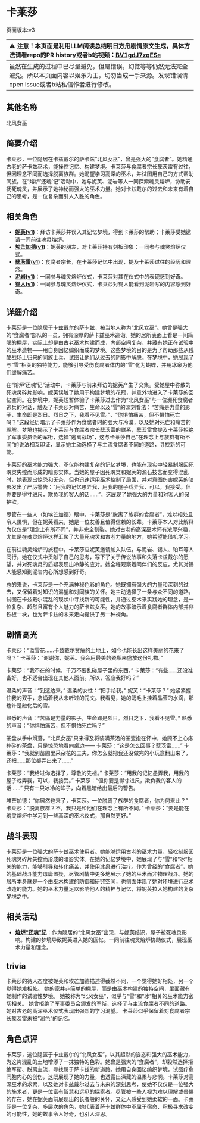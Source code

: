 # 卡莱莎
页面版本:v3
 

| :warning: 注意！本页面是利用LLM阅读总结明日方舟剧情原文生成，具体方法请看repo的PR history或者b站视频：[BV1gdJ7zqESe](https://www.bilibili.com/video/BV1gdJ7zqESe/)         |
|:----------------------------|
| 虽然在生成的过程中已尽量避免，但是错误，幻觉等等仍然无法完全避免。所以本页面内容以娱乐为主，切勿当成一手来源。发现错误请open issue或者b站私信作者进行修改。|



## 其他名称
北风女巫
## 简要介绍
卡莱莎，一位隐居在卡兹戴尔的萨卡兹“北风女巫”，曾是强大的“食腐者”。她精通古老的萨卡兹巫术，能操控记忆、构建梦境。卡莱莎与食腐者宗长孽茨雷有过往，但因理念不同而选择脱离族群。她渴望学习高深的巫术，并试图用自己的方式帮助同族。在“熔炉‘还魂’记”活动中，她与妮芙、泥岩等人一同探索魂灵熔炉，协助安抚死魂灵，并展示了她神秘而强大的巫术力量。她对卡兹戴尔的过去和未来有着自己的思考，是一位复杂而引人入胜的角色。
## 相关角色
-   **[妮芙](char_4146_nymph.md)([v1](../chars/char_4146_nymph.md))**：拜访卡莱莎并误入其记忆梦境，得到卡莱莎的帮助；卡莱莎受她邀请一同前往魂灵熔炉。
-   **[埃芒加德](extended_char_ai_mang_jia_de.md)([v1](../chars/extended_char_ai_mang_jia_de.md))**：妮芙的朋友，对卡莱莎持有刻板印象；一同参与魂灵熔炉仪式。
-   **[孽茨雷](extended_char_nie_ci_lei.md)([v1](../chars/extended_char_nie_ci_lei.md))**：食腐者宗长，在卡莱莎记忆中出现，提及卡莱莎过往的经历和理念。
-   **[泥岩](char_311_mudrok.md)([v1](../chars/char_311_mudrok.md))**：一同参与魂灵熔炉仪式，卡莱莎对其在仪式中的表现感到好奇。
-   **[锡人](char_4151_tinman.md)([v1](../chars/char_4151_tinman.md))**：一同参与魂灵熔炉仪式，卡莱莎对锡人能看到泥岩写的内容感到好奇。
## 详细介绍
卡莱莎是一位隐居于卡兹戴尔的萨卡兹，被当地人称为“北风女巫”。她曾是强大的“食腐者”部队的一员，拥有深厚的萨卡兹巫术造诣。她的居所表面上看是一间简陋的棚屋，实际上却是由古老巫术构建而成，内部空间复杂，并藏有她正在试验中的巫术造物——用自身回忆编织而成的梦境。这些梦境的目的是为了帮助那些从残酷战场上归来的同族士兵，试图让他们从过去的阴影中解脱。在梦境中，她展现了与“雪”相关的独特能力，能够引导受伤食腐者体内的“雪”化为蝴蝶，并用冰泉为他们缓解痛苦。

在“熔炉‘还魂’记”活动中，卡莱莎与前来拜访的妮芙产生了交集。受她屋中弥散的死魂灵碎片影响，妮芙误触了她用于构建梦境的花冠，并意外地进入了卡莱莎的回忆空间。在梦境中，妮芙短暂体验了卡莱莎过去作为“北风女巫”与一位濒死食腐者逃兵的对话，触及了卡莱莎对痛苦、生命以及“雪”的深刻看法：“苦痛是力量的影子，生命即是烈日。烈日之下，我看不见雪。”、“你惧怕痛苦，但不惧怕死亡吗？”这段经历暗示了卡莱莎作为食腐者时的强大与冷漠，以及她对死亡和痛苦的理解。梦境也揭示了卡莱莎与食腐者宗长孽茨雷的联系，孽茨雷曾提及卡莱莎拒绝了军事委员会的军衔，选择“逃离战场”，这与卡莱莎自己“在理念上与族群有所不同”的说法相互印证，显示她主动选择了与主流食腐者不同的道路，寻找新的可能。

卡莱莎的巫术能力强大，不仅能构建复杂的记忆梦境，也能在现实中轻易制服因死魂灵失控而形成的暗影实体。当她的屋子因死魂灵和妮芙的源石技艺而变得混乱时，她表现出惊恐和无奈，但也迅速运用巫术控制了局面，并对意图伤害妮芙的暗影发出了严厉警告：“用我的记忆愚弄我，用我的屋子戏弄我，可以，我接受。但你要是得寸进尺，欺负我的客人的话......”。这展现了她强大的力量和对客人的保护欲。

尽管在一些人（如埃芒加德）眼中，卡莱莎是“脱离了族群的食腐者”，难以相处且令人畏惧，但在妮芙看来，她是一位友善且值得信赖的长辈。卡莱莎本人对此解释为仅仅是“理念上有所不同”，并非完全割裂。她对古老的高深巫术怀有浓厚兴趣，尤其是在魂灵熔炉这样汇聚了大量死魂灵和古老力量的地方，她希望能借机学习。

在前往魂灵熔炉的旅程中，卡莱莎应妮芙邀请加入队伍，与泥岩、锡人、珀耳等人同行。她在仪式中贡献了自己的思考，写下了关于传说故事和失落卡兹戴尔的愿望，并对死魂灵的质疑表现出冷静的应对。她全程观察着同伴们的反应，尤其对锡人能感知到泥岩内心所想感到好奇。

总的来说，卡莱莎是一个充满神秘色彩的角色。她既拥有强大的力量和深刻的过去，又保留着对知识的渴望和对同族的关怀。她主动选择了一条与众不同的道路，试图在卡兹戴尔混乱的现状中寻找新的可能性，并通过巫术来实践她的理念，是一位复杂、超然且富有个人魅力的萨卡兹女巫。她的故事暗示着食腐者群体内部并非铁板一块，也为萨卡兹的未来走向提供了另一种视角。
## 剧情高光
卡莱莎：“蓝雪花......卡兹戴尔贫瘠的土地上，如今也能长出这样美丽的花来了吗？”
卡莱莎：“谢谢你，妮芙。我会用最美的瓷瓶来盛放这份礼物。”

卡莱莎：“我不在的时候，千万不要乱碰屋子里的东西。”
卡莱莎：“有些......还没准备好，也不适合出现在其他人面前。所以，答应我好吗？”

温柔的声音：“到这边来。”
温柔的女性：“把手给我。”
妮芙：“卡莱莎？”
她紧紧握住我的双手，念诵着我从未听过的咒文。我看见，她的睫毛上挂着晶莹的水滴，那也许是融化后的雪。

熟悉的声音：“苦痛是力量的影子，生命即是烈日。烈日之下，我看不见雪。”
熟悉的声音：“你惧怕痛苦，但不惧怕死亡吗？”

茶盘从手中滑落，“北风女巫”只来得及将装满茶汤的茶壶抱在怀中，她顾不上心疼摔碎的茶盘，只是惊恐地看向桌边——
卡莱莎：“这是怎么回事？孽茨雷......”
卡莱莎：“我就到苗圃里采朵花的工夫，你怎么就把我还没做完的小玩意翻出来了，还把......那位都弄出来了......”

卡莱莎：“我给过你选择了，尊敬的先祖。”
卡莱莎：“用我的记忆愚弄我，用我的屋子戏弄我，可以，我接受。”
卡莱莎：“但你要是得寸进尺，欺负我的客人的话......”
只有一只冰冷的眸子，向着黑暗给出最后的警告。

埃芒加德：“你居然也来了，卡莱莎。一位脱离了族群的食腐者，你为何来此？”
卡莱莎：“脱离族群？不，我只是和他们在理念上有所不同。”
卡莱莎：“要是能在魂灵熔炉中学习到一些高深的巫术仪式，那自然更好。”
## 战斗表现
卡莱莎是一位强大的萨卡兹巫术使用者。她能够运用古老的巫术力量，轻松制服因死魂灵碎片失控而形成的暗影实体。在她的记忆梦境中，她展现了与“雪”和“冰”相关的能力，能够引导和转化痛苦，并使用冰泉进行治疗。作为曾经的“食腐者”，她的基础战斗能力毋庸置疑，尽管剧情中更多地展示了她的巫术而非物理战斗。她的居所本身就是一个由巫术构建的防御和研究空间，也侧面体现了她对环境进行巫术改造的能力。她的巫术力量足以影响他人的精神与记忆，将妮芙拉入她构建的复杂梦境之中。
## 相关活动
-   **[熔炉“还魂”记](../stories/act17mini.md)**：作为隐居的“北风女巫”出现，与妮芙结识，屋子被死魂灵影响。构建的梦境导致妮芙进入她的回忆。一同前往魂灵熔炉协助仪式，展现巫术力量和理念。
## trivia
卡莱莎的待人态度被妮芙和埃芒加德描述得截然不同，一个觉得她好相处，另一个觉得她难相处。
她的家并非简单的棚屋，而是由巫术构建的独特空间，里面藏有她制作的试验性梦境。
她被称为“北风女巫”，似乎与“雪”和“冰”相关的巫术能力密切相关。
她曾拒绝了军事委员会颁发的军衔，选择了与主流食腐者不同的道路。
她对古老的高深巫术仪式表现出强烈的学习渴望。
卡莱莎似乎保留着对食腐者宗长孽茨雷未被“润色”的记忆。
## 角色点评
卡莱莎，这位隐匿于卡兹戴尔的“北风女巫”，以其超然的姿态和强大的巫术能力，为这片混乱的土地增添了一抹独特的色彩。她曾是强大的“食腐者”，却毅然选择拒绝军衔、脱离主流，寻找属于萨卡兹的新道路。她用自身回忆编织梦境，试图疗愈同胞内心的创伤，这既展现了她的力量，也透露出深藏的温柔与悲悯。卡莱莎对高深巫术的求索，以及她对卡兹戴尔过去与未来的深刻思考，使她不仅仅是一位强大的施术者，更是一位富有智慧和远见的探索者。尽管被一些人视为难以理解或畏惧的存在，她在妮芙面前展现出的长者般的关怀，又让人感受到她柔软的一面。卡莱莎是一位复杂、多层次的角色，她代表着萨卡兹群体中不屈于宿命、积极寻求改变的可能性，她的故事令人好奇，也引人深思。